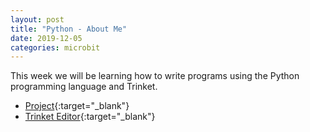 ```yaml
---
layout: post
title: "Python - About Me"
date: 2019-12-05
categories: microbit
---
```

This week we will be learning how to write programs using the Python programming language and Trinket.

- [Project](https://codeclubprojects.org/en-GB/python/about-me/){:target="_blank"}
- [Trinket Editor](http://jumpto.cc/python-new){:target="_blank"}
